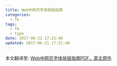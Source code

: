 ```yaml
---
title: Web中网页字体排版指南
categories:
  - fe
tags:
  - fe
  - type
date: 2017-06-21 17:21:48
updated: 2017-06-21 17:21:48
---
```


本文翻译至: [Web中网页字体排版指南PDF，英文原件](./web-type-guidlines.pdf)
